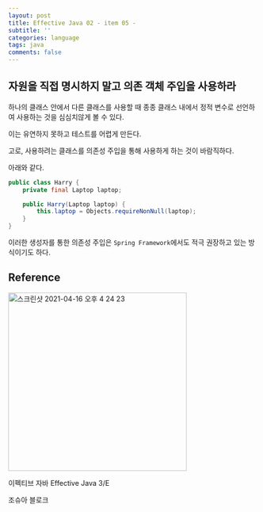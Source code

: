 ```yaml
---
layout: post
title: Effective Java 02 - item 05 -
subtitle: ''
categories: language
tags: java
comments: false
---
```


## 자원을 직접 명시하지 말고 의존 객체 주입을 사용하라

하나의 클래스 안에서 다른 클래스를 사용할 때 종종 클래스 내에서 정적 변수로 선언하여 사용하는 것을 심심치않게 볼 수 있다.

이는 유연하지 못하고 테스트를 어렵게 만든다.

고로, 사용하려는 클래스를 의존성 주입을 통해 사용하게 하는 것이 바람직하다.

아래와 같다.

```java
public class Harry {
    private final Laptop laptop;

    public Harry(Laptop laptop) {
        this.laptop = Objects.requireNonNull(laptop);
    }
}
```

이러한 생성자를 통한 의존성 주입은 `Spring Framework`에서도 적극 권장하고 있는 방식이기도 하다.

## Reference

<img width="360" alt="스크린샷 2021-04-16 오후 4 24 23" src="https://user-images.githubusercontent.com/43809168/114987533-3e449400-9ed0-11eb-9b5f-a24f73b6f138.png">

이펙티브 자바 Effective Java 3/E

조슈아 블로크
